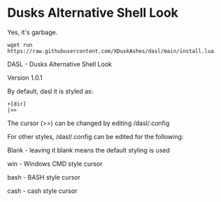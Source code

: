 # Dusks Alternative Shell Look

Yes, it's garbage.

``wget run https://raw.githubusercontent.com/XDuskAshes/dasl/main/install.lua``

DASL - Dusks Alternative Shell Look

Version 1.0.1

By default, dasl it is styled as:

```
+[dir]
|>>
```

The cursor (>>) can be changed by editing /dasl/.config

For other styles, /dasl/.config can be edited for the following:

Blank - leaving it blank means the default styling is used

win - Windows CMD style cursor

bash - BASH style cursor

cash - cash style cursor
